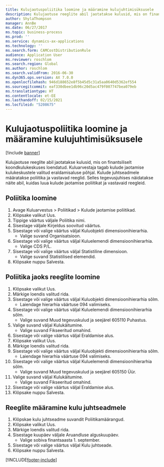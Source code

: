 ```yaml
---
title: Kulujaotuspoliitika loomine ja määramine kulujuhtimisüksusele
description: Kulujaotuse reeglite abil jaotatakse kulusid, mis on finantsiliselt koondkulukeskuses loendatud.
author: ShylaThompson
manager: AnnBe
ms.date: 06/27/2017
ms.topic: business-process
ms.prod: ''
ms.service: dynamics-ax-applications
ms.technology: ''
ms.search.form: CAMCostDistributionRule
audience: Application User
ms.reviewer: roschlom
ms.search.region: Global
ms.author: roschlom
ms.search.validFrom: 2016-06-30
ms.dyn365.ops.version: AX 7.0.0
ms.openlocfilehash: 946d188652e8f5b45d5c31a5aa0640d5362ef554
ms.sourcegitcommit: eaf330dbee1db96c20d5ac479f007747bea079eb
ms.translationtype: HT
ms.contentlocale: et-EE
ms.lasthandoff: 02/15/2021
ms.locfileid: "5208675"
---
```

# <a name="create-and-assign-a-cost-distribution-policy-to-a-cost-control-unit"></a>Kulujaotuspoliitika loomine ja määramine kulujuhtimisüksusele

[!include [banner](../../includes/banner.md)]

Kulujaotuse reeglite abil jaotatakse kulusid, mis on finantsiliselt koondkulukeskuses loendatud. Kuluarvestaja tagab kulude jaotamise kulukeskustele valitud eraldamisaluse põhjal. Kulude juhtseadmele määratakse poliitika ja vastavad reeglid. Selles tegevusjuhises näidatakse näite abil, kuidas luua kulude jaotamise poliitikat ja vastavaid reegleid.


## <a name="create-a-policy"></a>Poliitika loomine
1. Avage Kuluarvestus > Poliitikad > Kulude jaotamise poliitikad.
2. Klõpsake valikut Uus.
3. Tippige väärtus väljale Poliitika nimi.
4. Sisestage väljale Kirjeldus soovitud väärtus.
5. Sisestage või valige väärtus väljal Kuluobjekti dimensioonihierarhia.
    * Valige suvand Organisatsioon.  
6. Sisestage või valige väärtus väljal Kuluelemendi dimensioonihierarhia.
    * Valige CDS P/L.  
7. Sisestage või valige väärtus väljal Statistiline dimensioon.
    * Valige suvand Statistilised elemendid.  
8. Klõpsake nuppu Salvesta.

## <a name="create-rules-for-the-policy"></a>Poliitika jaoks reeglite loomine
1. Klõpsake valikut Uus.
2. Märkige loendis valitud rida.
3. Sisestage või valige väärtus väljal Kuluobjekti dimensioonihierarhia sõlm.
    * Laiendage hierarhia väärtuse 094 valimiseks.  
4. Sisestage või valige väärtus väljal Kuluelemendi dimensioonihierarhia sõlm.
    * Valige suvand Muud tegevuskulud ja seejärel 605110 Puhastus.  
5. Valige suvand väljal Kulukäitumine.
    * Valige suvand Fikseeritud omahind.  
6. Sisestage või valige väärtus väljal Eraldamise alus.
7. Klõpsake valikut Uus.
8. Märkige loendis valitud rida.
9. Sisestage või valige väärtus väljal Kuluobjekti dimensioonihierarhia sõlm.
    * Laiendage hierarhia väärtuse 094 valimiseks.  
10. Sisestage või valige väärtus väljal Kuluelemendi dimensioonihierarhia sõlm.
    * Valige suvand Muud tegevuskulud ja seejärel 605150 Üür.  
11. Valige suvand väljal Kulukäitumine.
    * Valige suvand Fikseeritud omahind.  
12. Sisestage või valige väärtus väljal Eraldamise alus.
13. Klõpsake nuppu Salvesta.

## <a name="assign-rules-to-a-cost-control-unit"></a>Reeglite määramine kulu juhtseadmele
1. Klõpskae kulu juhtseadme suvandit Poliitikamäärangud.
2. Klõpsake valikut Uus.
3. Märkige loendis valitud rida.
4. Sisestage kuupäev väljale Aruandluse alguskuupäev.
    * Valige sobiva finantsaasta 1. september.  
5. Sisestage või valige väärtus väljal Kulu juhtseade.
6. Klõpsake nuppu Salvesta.



[!INCLUDE[footer-include](../../../includes/footer-banner.md)]